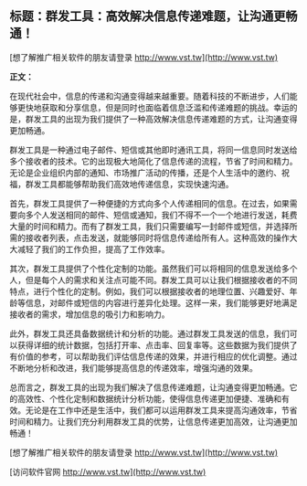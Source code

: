 ## **标题：群发工具：高效解决信息传递难题，让沟通更畅通！**

[想了解推广相关软件的朋友请登录 http://www.vst.tw](http://www.vst.tw)

**正文：**

在现代社会中，信息的传递和沟通变得越来越重要。随着科技的不断进步，人们能够更快地获取和分享信息，但是同时也面临着信息泛滥和传递难题的挑战。幸运的是，群发工具的出现为我们提供了一种高效解决信息传递难题的方式，让沟通变得更加畅通。

群发工具是一种通过电子邮件、短信或其他即时通讯工具，将同一信息同时发送给多个接收者的技术。它的出现极大地简化了信息传递的流程，节省了时间和精力。无论是企业组织内部的通知、市场推广活动的传播，还是个人生活中的邀约、祝福，群发工具都能够帮助我们高效地传递信息，实现快速沟通。

首先，群发工具提供了一种便捷的方式向多个人传递相同的信息。在过去，如果需要向多个人发送相同的邮件、短信或通知，我们不得不一个一个地进行发送，耗费大量的时间和精力。而有了群发工具，我们只需要编写一封邮件或短信，并选择所需的接收者列表，点击发送，就能够同时将信息传递给所有人。这种高效的操作大大减轻了我们的工作负担，提高了工作效率。

其次，群发工具提供了个性化定制的功能。虽然我们可以将相同的信息发送给多个人，但是每个人的需求和关注点可能不同。群发工具可以让我们根据接收者的不同特点，进行个性化的定制。例如，我们可以根据接收者的地理位置、兴趣爱好、年龄等信息，对邮件或短信的内容进行差异化处理。这样一来，我们能够更好地满足接收者的需求，增加信息的吸引力和影响力。

此外，群发工具还具备数据统计和分析的功能。通过群发工具发送的信息，我们可以获得详细的统计数据，包括打开率、点击率、回复率等。这些数据为我们提供了有价值的参考，可以帮助我们评估信息传递的效果，并进行相应的优化调整。通过不断地分析和改进，我们能够提高信息的传递效率，增强沟通的效果。

总而言之，群发工具的出现为我们解决了信息传递难题，让沟通变得更加畅通。它的高效性、个性化定制和数据统计分析功能，使得信息传递更加便捷、准确和有效。无论是在工作中还是生活中，我们都可以运用群发工具来提高沟通效率，节省时间和精力。让我们充分利用群发工具的优势，让信息传递更加高效，让沟通更加畅通！

[想了解推广相关软件的朋友请登录 http://www.vst.tw](http://www.vst.tw)


[访问软件官网 http://www.vst.tw](http://www.vst.tw)
